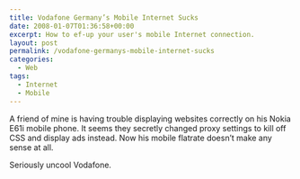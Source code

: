 ```yaml
---
title: Vodafone Germany’s Mobile Internet Sucks
date: 2008-01-07T01:36:58+00:00
excerpt: How to ef-up your user's mobile Internet connection.
layout: post
permalink: /vodafone-germanys-mobile-internet-sucks
categories:
  - Web
tags:
  - Internet
  - Mobile
---
```

A friend of mine is having trouble displaying websites correctly on his Nokia E61i mobile phone. It seems they secretly changed proxy settings to kill off CSS and display ads instead. Now his mobile flatrate doesn’t make any sense at all.

Seriously uncool Vodafone.